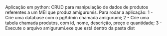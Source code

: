 Aplicação em python: CRUD para manipulação de dados de produtos referentes a um MEI que produz amigurumis.
Para rodar a aplicação:
1 - Crie uma database com o pgAdmin chamada amigurumi;
2 - Crie uma tabela chamada produtos, com id, nome, descrição, preço e quantidade;
3 - Execute o arquivo amigurumi.exe que está dentro da pasta dist
